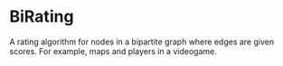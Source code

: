 # BiRating
A rating algorithm for nodes in a bipartite graph where edges are given scores. For example, maps and players in a videogame.
